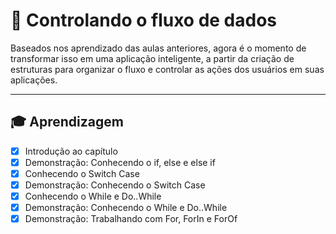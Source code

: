 # 🤯 Controlando o fluxo de dados
Baseados nos aprendizado das aulas anteriores, agora é o momento de transformar isso em uma aplicação inteligente, a partir da criação de estruturas para organizar o fluxo e controlar as ações dos usuários em suas aplicações.

----

## 🎓 Aprendizagem

- [x] Introdução ao capítulo
- [x] Demonstração: Conhecendo o if, else e else if
- [x] Conhecendo o Switch Case
- [x] Demonstração: Conhecendo o Switch Case
- [x] Conhecendo o While e Do..While
- [x] Demonstração: Conhecendo o While e Do..While
- [x] Demonstração: Trabalhando com For, ForIn e ForOf
